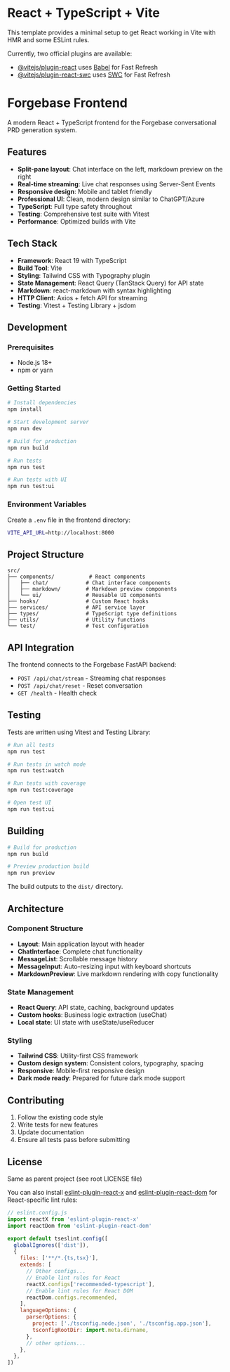 # React + TypeScript + Vite

This template provides a minimal setup to get React working in Vite with HMR and some ESLint rules.

Currently, two official plugins are available:

- [@vitejs/plugin-react](https://github.com/vitejs/vite-plugin-react/blob/main/packages/plugin-react) uses [Babel](https://babeljs.io/) for Fast Refresh
- [@vitejs/plugin-react-swc](https://github.com/vitejs/vite-plugin-react/blob/main/packages/plugin-react-swc) uses [SWC](https://swc.rs/) for Fast Refresh

# Forgebase Frontend

A modern React + TypeScript frontend for the Forgebase conversational PRD generation system.

## Features

- **Split-pane layout**: Chat interface on the left, markdown preview on the right
- **Real-time streaming**: Live chat responses using Server-Sent Events
- **Responsive design**: Mobile and tablet friendly
- **Professional UI**: Clean, modern design similar to ChatGPT/Azure
- **TypeScript**: Full type safety throughout
- **Testing**: Comprehensive test suite with Vitest
- **Performance**: Optimized builds with Vite

## Tech Stack

- **Framework**: React 19 with TypeScript
- **Build Tool**: Vite
- **Styling**: Tailwind CSS with Typography plugin
- **State Management**: React Query (TanStack Query) for API state
- **Markdown**: react-markdown with syntax highlighting
- **HTTP Client**: Axios + fetch API for streaming
- **Testing**: Vitest + Testing Library + jsdom

## Development

### Prerequisites

- Node.js 18+ 
- npm or yarn

### Getting Started

```bash
# Install dependencies
npm install

# Start development server
npm run dev

# Build for production
npm run build

# Run tests
npm run test

# Run tests with UI
npm run test:ui
```

### Environment Variables

Create a `.env` file in the frontend directory:

```bash
VITE_API_URL=http://localhost:8000
```

## Project Structure

```
src/
├── components/           # React components
│   ├── chat/            # Chat interface components
│   ├── markdown/        # Markdown preview components
│   └── ui/              # Reusable UI components
├── hooks/               # Custom React hooks
├── services/            # API service layer
├── types/               # TypeScript type definitions
├── utils/               # Utility functions
└── test/                # Test configuration
```

## API Integration

The frontend connects to the Forgebase FastAPI backend:

- `POST /api/chat/stream` - Streaming chat responses
- `POST /api/chat/reset` - Reset conversation
- `GET /health` - Health check

## Testing

Tests are written using Vitest and Testing Library:

```bash
# Run all tests
npm run test

# Run tests in watch mode
npm run test:watch

# Run tests with coverage
npm run test:coverage

# Open test UI
npm run test:ui
```

## Building

```bash
# Build for production
npm run build

# Preview production build
npm run preview
```

The build outputs to the `dist/` directory.

## Architecture

### Component Structure

- **Layout**: Main application layout with header
- **ChatInterface**: Complete chat functionality
- **MessageList**: Scrollable message history
- **MessageInput**: Auto-resizing input with keyboard shortcuts
- **MarkdownPreview**: Live markdown rendering with copy functionality

### State Management

- **React Query**: API state, caching, background updates
- **Custom hooks**: Business logic extraction (useChat)
- **Local state**: UI state with useState/useReducer

### Styling

- **Tailwind CSS**: Utility-first CSS framework
- **Custom design system**: Consistent colors, typography, spacing
- **Responsive**: Mobile-first responsive design
- **Dark mode ready**: Prepared for future dark mode support

## Contributing

1. Follow the existing code style
2. Write tests for new features
3. Update documentation
4. Ensure all tests pass before submitting

## License

Same as parent project (see root LICENSE file)

You can also install [eslint-plugin-react-x](https://github.com/Rel1cx/eslint-react/tree/main/packages/plugins/eslint-plugin-react-x) and [eslint-plugin-react-dom](https://github.com/Rel1cx/eslint-react/tree/main/packages/plugins/eslint-plugin-react-dom) for React-specific lint rules:

```js
// eslint.config.js
import reactX from 'eslint-plugin-react-x'
import reactDom from 'eslint-plugin-react-dom'

export default tseslint.config([
  globalIgnores(['dist']),
  {
    files: ['**/*.{ts,tsx}'],
    extends: [
      // Other configs...
      // Enable lint rules for React
      reactX.configs['recommended-typescript'],
      // Enable lint rules for React DOM
      reactDom.configs.recommended,
    ],
    languageOptions: {
      parserOptions: {
        project: ['./tsconfig.node.json', './tsconfig.app.json'],
        tsconfigRootDir: import.meta.dirname,
      },
      // other options...
    },
  },
])
```
